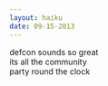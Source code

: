 ```yaml
---
layout: haiku
date: 09-15-2013
---
```


defcon sounds so great<br>
its all the community<br>
party round the clock
